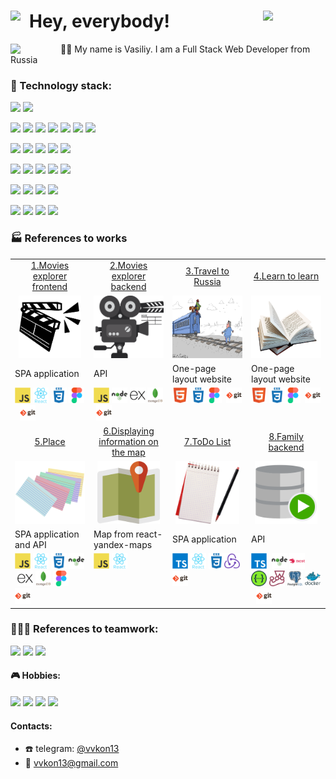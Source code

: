 # <img src="https://media.giphy.com/media/hvRJCLFzcasrR4ia7z/giphy.gif" width="30px" align="left"/> Hey, everybody! <img src="https://media.giphy.com/media/v1.Y2lkPTc5MGI3NjExMjRseGtoZzd2ZTFyMWhhMWphbW53OTJtM25uMjgyMXdhZHN4cGxraCZlcD12MV9pbnRlcm5hbF9naWZfYnlfaWQmY3Q9dHM/XH9wwXfUXu91wAJwN5/giphy.gif" width="100" align="right"/> 

<img src="https://media.giphy.com/media/v1.Y2lkPTc5MGI3NjExZnNtY2wzMDVqYmRtazExYzRmMm5yZGVlYjJxbWsyM3Z1Mzk0Z3BycyZlcD12MV9pbnRlcm5hbF9naWZfYnlfaWQmY3Q9cw/htSeueZxZ2RkBPrIe1/giphy.gif" width="80" align="left"> :man_technologist:  My name is Vasiliy. I am a Full Stack Web Developer from Russia



### 🧰 Technology stack:

<img src="https://img.shields.io/badge/JavaScript-1c2f2f?style=for-the-badge&logo=javascript"/> <img src="https://img.shields.io/badge/typescript-1c2f2f?style=for-the-badge&logo=typescript">

<img src="https://img.shields.io/badge/Node.js-1c2f2f?style=for-the-badge&logo=nodedotjs"/> <img src="https://img.shields.io/badge/express.js-1c2f2f?style=for-the-badge&logo=express"/> <img src="https://img.shields.io/badge/nest.js-1c2f2f?style=for-the-badge&logo=nestjs"/> <img src="https://img.shields.io/badge/postgre%20sql-1c2f2f?style=for-the-badge&logo=postgresql"/> <img src="https://img.shields.io/badge/MongoDB-1c2f2f?style=for-the-badge&logo=mongodb"/> <img src="https://img.shields.io/badge/swagger-1c2f2f?style=for-the-badge&logo=swagger"/> <img src="https://img.shields.io/badge/docker-1c2f2f?style=for-the-badge&logo=docker"/>

<img src="https://img.shields.io/badge/React-1c2f2f?style=for-the-badge&logo=react"/> <img src="https://img.shields.io/badge/next.js-1c2f2f?style=for-the-badge&logo=nextdotjs"/> <img src="https://img.shields.io/badge/redux%20toolkit-1c2f2f?style=for-the-badge&logo=redux"/> <img src="https://img.shields.io/badge/tanstack%20query-1c2f2f?style=for-the-badge&logo=reactquery"/> <img src="https://img.shields.io/badge/react%20hook%20form-1c2f2f?style=for-the-badge&logo=reacthookform"/>

<img src="https://img.shields.io/badge/HTML-1c2f2f?style=for-the-badge&logo=html5"/> <img src="https://img.shields.io/badge/CSS-1c2f2f?style=for-the-badge&logo=css3"/> <img src="https://img.shields.io/badge/SCSS-1c2f2f?style=for-the-badge&logo=sass"/> <img src="https://img.shields.io/badge/css%20modules-1c2f2f?style=for-the-badge&logo=cssmodules"> <img src="https://img.shields.io/badge/tailwind%20css-1c2f2f?style=for-the-badge&logo=tailwindcss">

<img src="https://img.shields.io/badge/mui-1c2f2f?style=for-the-badge&logo=mui"/> <img src="https://img.shields.io/badge/shadcn-1c2f2f?style=for-the-badge&logo=shadcnui"/> <img src="https://img.shields.io/badge/bootstrap-1c2f2f?style=for-the-badge&logo=bootstrap"/> <img src="https://img.shields.io/badge/Storybook-1c2f2f?style=for-the-badge&logo=storybook"/>  

<img src="https://img.shields.io/badge/ubuntu-1c2f2f?style=for-the-badge&logo=ubuntu"/> <img src="https://img.shields.io/badge/Git-1c2f2f?style=for-the-badge&logo=git"/> <img src="https://img.shields.io/badge/Figma-1c2f2f?style=for-the-badge&logo=figma"/> <img src="https://img.shields.io/badge/jest-1c2f2f?style=for-the-badge&logo=jest"/>     

### :factory: References to works
<table align="center">
  <tr>
    <td valign="middle" align="center" width="20%"><a href="https://github.com/vvkon13/movies-explorer-frontend/tree/main">1.Movies explorer frontend</a></td>
    <td valign="middle" align="center" width="20%"><a href="https://github.com/vvkon13/movies-explorer-api">2.Movies explorer backend</a></td>
    <td valign="middle" align="center" width="20%"><a href="https://github.com/vvkon13/russian-travel">3.Travel to Russia</a></td>
    <td valign="middle" align="center" width="20%"><a href="https://github.com/vvkon13/how-to-learn">4.Learn to learn</a></td>
  </tr>
  <tr>
    <td valign="middle" align="center" width="20%"><a href="https://github.com/vvkon13/movies-explorer-frontend/tree/main"><img src="https://github.com/vvkon13/images/blob/main/camera1.png" height="100"/></a></td>
    <td valign="middle" align="center" width="20%"><a href="https://github.com/vvkon13/movies-explorer-api"><img src="https://github.com/vvkon13/images/blob/main/camera2.png" height="100"/></a></td>
    <td valign="middle" align="center" width="20%"><a href="https://github.com/vvkon13/russian-travel"><img src="https://github.com/vvkon13/images/blob/main/Crocodile.jpg" height="100"/></a></td>
    <td valign="middle" align="center" width="20%"><a href="https://github.com/vvkon13/how-to-learn"><img src="https://github.com/vvkon13/images/blob/main/book.png" height="100"/></a></td>
  </tr>

  <tr>
    <td valign="middle" align="left" width="20%">SPA application</td>
    <td valign="middle" align="left" width="20%">API</td>
    <td valign="middle" align="left" width="20%">One-page layout website</td>
    <td valign="middle" align="left" width="20%">One-page layout website</td>
  </tr>
  <tr>
    <td valign="top" align="left" width="20%"><img src="https://github.com/devicons/devicon/blob/master/icons/javascript/javascript-original.svg" title="JavaScript" alt="JavaScript" width="25" height="25"/>&nbsp;<img src="https://github.com/devicons/devicon/blob/master/icons/react/react-original-wordmark.svg" title="React" alt="React" width="25" height="25"/>&nbsp;<img src="https://github.com/devicons/devicon/blob/master/icons/css3/css3-plain-wordmark.svg"  title="CSS3" alt="CSS" width="25" height="25"/>&nbsp;<img src="https://github.com/devicons/devicon/blob/master/icons/figma/figma-original.svg" title="Figma"  alt="Figma" width="25" height="25"/>&nbsp; <img src="https://github.com/devicons/devicon/blob/master/icons/git/git-original-wordmark.svg" title="Git" **alt="Git" width="25" height="25"/></td>
    <td valign="top" align="left" width="20%"><img src="https://github.com/devicons/devicon/blob/master/icons/javascript/javascript-original.svg" title="JavaScript" alt="JavaScript" width="25" height="25"/>&nbsp;<img src="https://github.com/devicons/devicon/blob/master/icons/nodejs/nodejs-original-wordmark.svg" title="NodeJS" alt="NodeJS" width="25" height="25"/>&nbsp;<img src="https://github.com/devicons/devicon/blob/master/icons/express/express-original.svg" title="ExpressJS" alt="ExpressJS" width="25" height="25"/>&nbsp;<img src="https://github.com/devicons/devicon/blob/master/icons/mongodb/mongodb-original-wordmark.svg" title="MongoDB" alt="MongoDB" width="25" height="25"/>&nbsp;<img src="https://github.com/devicons/devicon/blob/master/icons/git/git-original-wordmark.svg" title="Git" **alt="Git" width="25" height="25"/></td>
    <td valign="top" align="left" width="20%"><img src="https://github.com/devicons/devicon/blob/master/icons/html5/html5-original.svg" title="HTML5" alt="HTML" width="25" height="25"/>&nbsp;<img src="https://github.com/devicons/devicon/blob/master/icons/css3/css3-plain-wordmark.svg"  title="CSS3" alt="CSS" width="25" height="25"/><img src="https://github.com/devicons/devicon/blob/master/icons/figma/figma-original.svg" title="Figma"  alt="Figma" width="25" height="25"/>&nbsp; <img src="https://github.com/devicons/devicon/blob/master/icons/git/git-original-wordmark.svg" title="Git" **alt="Git" width="25" height="25"/></td>
    <td valign="top" align="left" width="20%"><img src="https://github.com/devicons/devicon/blob/master/icons/html5/html5-original.svg" title="HTML5" alt="HTML" width="25" height="25"/>&nbsp;<img src="https://github.com/devicons/devicon/blob/master/icons/css3/css3-plain-wordmark.svg"  title="CSS3" alt="CSS" width="25" height="25"/><img src="https://github.com/devicons/devicon/blob/master/icons/figma/figma-original.svg" title="Figma"  alt="Figma" width="25" height="25"/>&nbsp; <img src="https://github.com/devicons/devicon/blob/master/icons/git/git-original-wordmark.svg" title="Git" **alt="Git" width="25" height="25"/></td>
  </tr>
  <tr>
    <td valign="middle" align="center" width="20%"><a href="https://github.com/vvkon13/react-mesto-api-full-gha">5.Place</a></td>
    <td valign="middle" align="center" width="20%"><a href="https://github.com/vvkon13/loko">6.Displaying information on the map</a></td>
    <td valign="middle" align="center" width="20%"><a href="https://github.com/vvkon13/todos">7.ToDo List</a></td>
    <td valign="middle" align="center" width="20%"><a href="https://github.com/vvkon13/test-nest-psql">8.Family backend</a></td>
  </tr>
  <tr>
    <td valign="middle" align="center" width="20%"><a href="https://github.com/vvkon13/react-mesto-api-full-gha"><img src="https://github.com/vvkon13/images/blob/main/cards.png" height="100"/></a></td>
    <td valign="middle" align="center" width="20%"><a href="https://github.com/vvkon13/loko"><img src="https://github.com/vvkon13/images/blob/main/map.png" height="100"/></a></td>
    <td valign="middle" align="center" width="20%"><a href="https://github.com/vvkon13/todos"><img src="https://github.com/vvkon13/images/blob/main/notepad.png" height="100"/></a></td>
    <td valign="middle" align="center" width="20%"><a href="https://github.com/vvkon13/test-nest-psql"><img src="https://github.com/devicons/devicon/blob/master/icons/sqldeveloper/sqldeveloper-original.svg" height="100"/></a></td>
  </tr>

  <tr>
    <td valign="middle" align="left" width="20%">SPA application and API</td>
    <td valign="middle" align="left" width="20%">Map from react-yandex-maps</td>
    <td valign="middle" align="left" width="20%">SPA application</td>
    <td valign="middle" align="left" width="20%">API</td>
  </tr>
  <tr>
    <td valign="top" align="left" width="20%"><img src="https://github.com/devicons/devicon/blob/master/icons/javascript/javascript-original.svg" title="JavaScript" alt="JavaScript" width="25" height="25"/>&nbsp;<img src="https://github.com/devicons/devicon/blob/master/icons/react/react-original-wordmark.svg" title="React" alt="React" width="25" height="25"/>&nbsp;<img src="https://github.com/devicons/devicon/blob/master/icons/css3/css3-plain-wordmark.svg"  title="CSS3" alt="CSS" width="25" height="25"/>&nbsp;<img src="https://github.com/devicons/devicon/blob/master/icons/nodejs/nodejs-original-wordmark.svg" title="NodeJS" alt="NodeJS" width="25" height="25"/>&nbsp;<img src="https://github.com/devicons/devicon/blob/master/icons/express/express-original.svg" title="ExpressJS" alt="ExpressJS" width="25" height="25"/>&nbsp;<img src="https://github.com/devicons/devicon/blob/master/icons/mongodb/mongodb-original-wordmark.svg" title="MongoDB" alt="MongoDB" width="25" height="25"/>&nbsp;<img src="https://github.com/devicons/devicon/blob/master/icons/figma/figma-original.svg" title="Figma"  alt="Figma" width="25" height="25"/>&nbsp;<img src="https://github.com/devicons/devicon/blob/master/icons/git/git-original-wordmark.svg" title="Git" **alt="Git" width="25" height="25"/></td>
    <td valign="top" align="left" width="20%"><img src="https://github.com/devicons/devicon/blob/master/icons/javascript/javascript-original.svg" title="JavaScript" alt="JavaScript" width="25" height="25"/>&nbsp;<img src="https://github.com/devicons/devicon/blob/master/icons/react/react-original-wordmark.svg" title="React" alt="React" width="25" height="25"/>&nbsp;</td>
    <td valign="top" align="left" width="20%"><img src="https://github.com/devicons/devicon/blob/master/icons/typescript/typescript-original.svg" title="TypeScript" alt="TypeScript" width="25" height="25"/>&nbsp;<img src="https://github.com/devicons/devicon/blob/master/icons/react/react-original-wordmark.svg" title="React" alt="React" width="25" height="25"/>&nbsp;<img src="https://github.com/devicons/devicon/blob/master/icons/css3/css3-plain-wordmark.svg"  title="CSS3" alt="CSS" width="25" height="25"/><img src="https://github.com/devicons/devicon/blob/master/icons/redux/redux-original.svg" title="Redux" alt="Redux " width="25" height="25"/>&nbsp;<img src="https://github.com/devicons/devicon/blob/master/icons/git/git-original-wordmark.svg" title="Git" **alt="Git" width="25" height="25"/></td>
    <td valign="top" align="left" width="20%"><img src="https://github.com/devicons/devicon/blob/master/icons/typescript/typescript-original.svg" title="TypeScript" alt="TypeScript" width="25" height="25"/>&nbsp;  <img src="https://github.com/devicons/devicon/blob/master/icons/nodejs/nodejs-original-wordmark.svg" title="NodeJS" alt="NodeJS" width="25" height="25"/>&nbsp;<img src="https://github.com/devicons/devicon/blob/master/icons/nestjs/nestjs-original-wordmark.svg"  title="NestJS" alt="NestJS" width="25" height="25"/>&nbsp;<img src="https://github.com/devicons/devicon/blob/master/icons/swagger/swagger-original.svg" title="Swagger" alt="Swagger" width="25" height="25"/>&nbsp;<img src="https://github.com/devicons/devicon/blob/master/icons/jest/jest-plain.svg" title="Jest"  alt="Jest" width="25" height="25"/>&nbsp;<img src="https://github.com/devicons/devicon/blob/master/icons/postgresql/postgresql-original-wordmark.svg" title="PostgreSQL" alt="PostgreSQL" width="25" height="25"/>&nbsp;<img src="https://github.com/devicons/devicon/blob/master/icons/docker/docker-original-wordmark.svg" title="Docker" alt="Docker" width="25" height="25"/>&nbsp; <img src="https://github.com/devicons/devicon/blob/master/icons/git/git-original-wordmark.svg" title="Git" **alt="Git" width="25" height="25"/></td>
  </tr>  
</table>

### 🧑‍🤝‍🧑 References to teamwork:
[<img src="https://i.pinimg.com/736x/2f/0d/bc/2f0dbc75f96bda0fd1c91ba9a63385ed.jpg" height="64px"/>](https://github.com/vvkon13/better-together)
[<img src="https://avatars.githubusercontent.com/u/155900142?s=200&v=4" height="64px"/>](https://github.com/Pet-projects-CodePET/Frontend/tree/develop)
[<img src="https://photo.tvigle.ru/res/tvigle/video/2018/04/27/27954e48-75eb-487d-a256-c76bb5207ec4.png" height="64px"/>](https://github.com/vvkon13/tourist-passport/tree/main)


#### :video_game: Hobbies:
<img src="https://img.shields.io/badge/codewars-b22222?style=flat&logo=codewars&logoColor=000000"/> <img src="https://img.shields.io/badge/LeetCode-000000?style=flat&logo=leetcode"/> <img src="https://img.shields.io/badge/Chess.com-4f7942?style=flat&logo=''&logoColor=000000"/> <img src="https://img.shields.io/badge/FIFA-101090?style=flat&logo=FIFA"/>
#### Сontacts:
* :telephone: telegram: [@vvkon13](https://t.me/vvkon13)
* :email: vvkon13@gmail.com
<!-- 
<img src="https://github.com/devicons/devicon/blob/master/icons/java/java-original-wordmark.svg" title="Java" alt="Java" width="25" height="25"/>&nbsp;
  <img src="https://github.com/devicons/devicon/blob/master/icons/react/react-original-wordmark.svg" title="React" alt="React" width="25" height="25"/>&nbsp;
  <img src="https://github.com/devicons/devicon/blob/master/icons/postgresql/postgresql-original-wordmark.svg" title="PostgreSQL" alt="PostgreSQL" width="25" height="25"/>&nbsp;
  <img src="https://github.com/devicons/devicon/blob/master/icons/docker/docker-original-wordmark.svg" title="Docker" alt="Docker" width="25" height="25"/>&nbsp;
  <img src="https://github.com/devicons/devicon/blob/master/icons/materialui/materialui-original.svg" title="Material UI" alt="Material UI" width="25" height="25"/>&nbsp;
  <img src="https://github.com/devicons/devicon/blob/master/icons/swagger/swagger-original.svg" title="Swagger" alt="Swagger" width="25" height="25"/>&nbsp;
  <img src="https://github.com/devicons/devicon/blob/master/icons/redux/redux-original.svg" title="Redux" alt="Redux " width="25" height="25"/>&nbsp;
  <img src="https://github.com/devicons/devicon/blob/master/icons/css3/css3-plain-wordmark.svg"  title="CSS3" alt="CSS" width="25" height="25"/>&nbsp;
  <img src="https://github.com/devicons/devicon/blob/master/icons/html5/html5-original.svg" title="HTML5" alt="HTML" width="25" height="25"/>&nbsp;
  <img src="https://github.com/devicons/devicon/blob/master/icons/javascript/javascript-original.svg" title="JavaScript" alt="JavaScript" width="25" height="25"/>&nbsp;
  <img src="https://github.com/devicons/devicon/blob/master/icons/mongodb/mongodb-original-wordmark.svg" title="MongoDB" alt="MongoDB" width="25" height="25"/>&nbsp;
  <img src="https://github.com/devicons/devicon/blob/master/icons/figma/figma-original.svg" title="Figma"  alt="Figma" width="25" height="25"/>&nbsp;
  <img src="https://github.com/devicons/devicon/blob/master/icons/nodejs/nodejs-original-wordmark.svg" title="NodeJS" alt="NodeJS" width="25" height="25"/>&nbsp;
<img src="https://github.com/devicons/devicon/blob/master/icons/git/git-original-wordmark.svg" title="Git" **alt="Git" width="25" height="25"/>&nbsp;
<img src="https://github.com/devicons/devicon/blob/master/icons/github/github-original.svg" title="GitHub" **alt="GitHub" width="25" height="25"/>&nbsp;
<img src="https://github.com/devicons/devicon/blob/master/icons/express/express-original.svg" title="ExpressJS" alt="ExpressJS" width="25" height="25"/>&nbsp;
  
 -->
